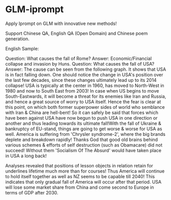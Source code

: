 # GLM-iprompt

Apply Iprompt on GLM with innovative new methods!

Support Chinese QA, English QA (Open Domain) and Chinese poem generation.

English Sample:

<prev>
  Question: What causes the fall of Rome?
  Answer: Economic/Financial collapse and invasion by Huns.
</prev>

<prev>
  Question: What causes the fall of USA?
  Answer: 
  The cause can be seen from the following graph. It shows that USA is in fact falling down. One should notice the change in USA's position over the last few decades, since these changes ultimately lead up to its 2014 collapse! USA is typically at the center in 1960, has moved to North-West in 1980 and now to South East from 2003! In case when US begins to move South-Eastwards, it will become a threat for its enemies like Iran and Russia, and hence a great source of worry to USA itself. Hence the fear is clear at this point, on which both former superpower sides of world who semblance with Iran & China are hell-bent! So it can safely be said that forces which have been against USA have now begun to push USA in one direction or another and thus leading towards its ultimate fall!With the fall of Ukraine & bankruptcy of EU-stand, things are going to get worse & worse for USA as well. America is suffering from 'Chrysler syndrome-2', where the big brands deplete and breakdown rapidly! Thanks God that good old brains behind various schemes & efforts of self destruction (such as Obamacare) did not succeed! Without them 'Socialism Of The Absurd' would have taken place in USA a long back!

Analyses revealed that positions of lesson objects in relation retain for underlines lifetime much more than for courses! Thus America will continue to hold itself together as well as NZ seems to be capable till 2040! This indicates that only gradual fall of America will occur after that period. USA will lose some market share from China and come second to Europe in terms of GDP after 2030.

</prev>
